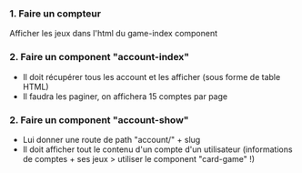 ### 1. Faire un compteur

Afficher les jeux dans l'html du game-index component

### 2. Faire un component "account-index"

- Il doit récupérer tous les account et les afficher (sous forme de table HTML)
- Il faudra les paginer, on affichera 15 comptes par page

### 2. Faire un component "account-show"

- Lui donner une route de path "account/" + slug
- Il doit afficher tout le contenu d'un compte d'un utilisateur
  (informations de comptes + ses jeux > utiliser le component "card-game" !)
